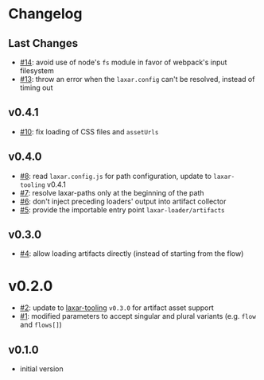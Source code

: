 # Changelog

## Last Changes

- [#14](https://github.com/jpommerening/laxar-loader/issues/14): avoid use of node's `fs` module in favor of webpack's input filesystem
- [#13](https://github.com/jpommerening/laxar-loader/issues/13): throw an error when the `laxar.config` can't be resolved, instead of timing out

## v0.4.1

- [#10](https://github.com/jpommerening/laxar-loader/issues/10): fix loading of CSS files and `assetUrls`


## v0.4.0

- [#8](https://github.com/jpommerening/laxar-loader/issues/8): read `laxar.config.js` for path configuration, update to `laxar-tooling` v0.4.1
- [#7](https://github.com/jpommerening/laxar-loader/issues/7): resolve laxar-paths only at the beginning of the path
- [#6](https://github.com/jpommerening/laxar-loader/issues/6): don't inject preceding loaders' output into artifact collector
- [#5](https://github.com/jpommerening/laxar-loader/issues/5): provide the importable entry point `laxar-loader/artifacts`


## v0.3.0

- [#4](https://github.com/jpommerening/laxar-loader/issues/4): allow loading artifacts directly (instead of starting from the flow)


# v0.2.0

- [#2](https://github.com/jpommerening/laxar-loader/issues/2): update to [laxar-tooling][] `v0.3.0` for artifact asset support
- [#1](https://github.com/jpommerening/laxar-loader/issues/1): modified parameters to accept singular and plural variants (e.g. `flow` and `flows[]`)


## v0.1.0

- initial version

[laxar-tooling]: /LaxarJS/laxar-tooling
